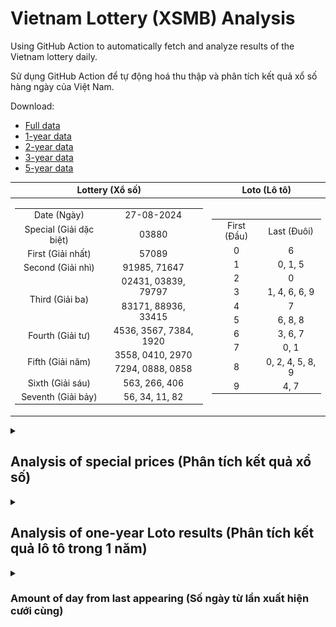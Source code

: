 # Vietnam Lottery (XSMB) Analysis

Using GitHub Action to automatically fetch and analyze results of the Vietnam lottery daily.

Sử dụng GitHub Action để tự động hoá thu thập và phân tích kết quả xổ số hàng ngày của Việt Nam.

Download:

* [Full data](https://raw.githubusercontent.com/khiemdoan/vietnam-lottery-xsmb-analysis/main/results/xsmb.csv)
* [1-year data](https://raw.githubusercontent.com/khiemdoan/vietnam-lottery-xsmb-analysis/main/results/xsmb_1_year.csv)
* [2-year data](https://raw.githubusercontent.com/khiemdoan/vietnam-lottery-xsmb-analysis/main/results/xsmb_2_year.csv)
* [3-year data](https://raw.githubusercontent.com/khiemdoan/vietnam-lottery-xsmb-analysis/main/results/xsmb_3_year.csv)
* [5-year data](https://raw.githubusercontent.com/khiemdoan/vietnam-lottery-xsmb-analysis/main/results/xsmb_5_year.csv)

| Lottery (Xổ số) | Loto (Lô tô) |
| :------------: | :----------: |
| <table><tr><td>Date (Ngày)</td><td>27-08-2024</td></tr><tr><td>Special (Giải dặc biệt)</td><td>03880</td></tr><tr><td>First (Giải nhất)</td><td>57089</td></tr><tr><td>Second (Giải nhì)</td><td>91985, 71647</td></tr><tr><td rowspan="2">Third (Giải ba)</td><td>02431, 03839, 79797</td></tr><tr><td>83171, 88936, 33415</td></tr><tr><td>Fourth (Giải tư)</td><td>4536, 3567, 7384, 1920</td></tr><tr><td rowspan="2">Fifth (Giải năm)</td><td>3558, 0410, 2970</td></tr><tr><td>7294, 0888, 0858</td></tr><tr><td>Sixth (Giải sáu)</td><td>563, 266, 406</td></tr><tr><td>Seventh (Giải bảy)</td><td>56, 34, 11, 82</td></tr></table> | <table><tr><td>First (Đầu)</td><td>Last (Đuôi)</td></tr><tr><td>0</td><td>6</td></tr><tr><td>1</td><td>0, 1, 5</td></tr><tr><td>2</td><td>0</td></tr><tr><td>3</td><td>1, 4, 6, 6, 9</td></tr><tr><td>4</td><td>7</td></tr><tr><td>5</td><td>6, 8, 8</td></tr><tr><td>6</td><td>3, 6, 7</td></tr><tr><td>7</td><td>0, 1</td></tr><tr><td>8</td><td>0, 2, 4, 5, 8, 9</td></tr><tr><td>9</td><td>4, 7</td></tr></table> |

<details>
  <summary><h2>Analysis of special prices (Phân tích kết quả xổ số)</h2></summary>
  <h3>Amount of day from last appearing (Số ngày từ lần xuất hiện cuối cùng)</h3>

  ![Delta](images/special_delta.jpg)

  <h3>Top 10 amount of day from last appearing (Top 10 số lâu chưa xuất hiện)</h3>

  ![Delta top 10](images/special_delta_top_10.jpg)
</details>

<details>
  <summary><h2>Analysis of one-year Loto results (Phân tích kết quả lô tô trong 1 năm)</h2></summary>

  Max: 129. Min: 65.

  Mean: 97.74. Standard deviation: 11.59.

  <h3>Detail (Chi tiết)</h3>

  ![Detail](images/heatmap.jpg)

  <h3>Top 10</h3>

  ![Top 10](images/top-10.jpg)

  <h3>Distribution (Phân bổ)</h3>

  ![Distribution](images/distribution.jpg)
</details>

<details>
  <summary><h3>Amount of day from last appearing (Số ngày từ lần xuất hiện cưới cùng)</h2></summary>

  ![Delta](images/delta.jpg)

  <h3>Top 10 amount of day from last appearing (Top 10 số lâu chưa xuất hiện)</h3>

  ![Delta top 10](images/delta_top_10.jpg)
</details>